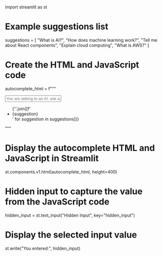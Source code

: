 import streamlit as st

# Example suggestions list
suggestions = [
    "What is AI?",
    "How does machine learning work?",
    "Tell me about React components",
    "Explain cloud computing",
    "What is AWS?"
]

# Create the HTML and JavaScript code
autocomplete_html = f"""
<div class="search-container">
    <input type="text" id="autocomplete" placeholder="You are talking to an AI, ask any question..." onkeyup="filterSuggestions()" onkeydown="if (event.key === 'Enter') onEnterPress()">
    <ul id="suggestions" class="suggestions">
        {''.join([f'<li onclick="selectSuggestion(\'{suggestion}\')">{suggestion}</li>' for suggestion in suggestions])}
    </ul>
</div>

<script>
    function filterSuggestions() {{
        var input = document.getElementById('autocomplete').value.toLowerCase();
        var suggestionItems = document.getElementById('suggestions').getElementsByTagName('li');
        for (var i = 0; i < suggestionItems.length; i++) {{
            var item = suggestionItems[i];
            if (item.textContent.toLowerCase().includes(input)) {{
                item.style.display = "";
            }} else {{
                item.style.display = "none";
            }}
        }}
    }}

    function selectSuggestion(value) {{
        document.getElementById('autocomplete').value = value;
        document.getElementById('suggestions').style.display = 'none';
        onEnterPress();
    }}

    function onEnterPress() {{
        var input = document.getElementById('autocomplete').value;
        var hiddenField = window.parent.document.getElementById('hidden_input');
        hiddenField.value = input;
        hiddenField.dispatchEvent(new Event('input', {{ bubbles: true }}));
    }}

    // Show suggestions when typing
    document.getElementById('autocomplete').addEventListener('focus', function() {{
        document.getElementById('suggestions').style.display = 'block';
    }});

    // Hide suggestions when clicking outside
    document.addEventListener('click', function(e) {{
        if (!document.querySelector('.search-container').contains(e.target)) {{
            document.getElementById('suggestions').style.display = 'none';
        }}
    }});
</script>

<style>
    body {{
        font-family: "Arial", sans-serif;
        display: flex;
        justify-content: center;
        align-items: center;
        height: 100vh;
        margin: 0;
        background-color: #f0f0f5;
    }}

    .search-container {{
        position: relative;
        width: 400px;
        max-width: 90%;
    }}

    #autocomplete {{
        width: 100%;
        padding: 12px 16px;
        font-size: 18px;
        border: 2px solid #ddd;
        border-radius: 30px;
        outline: none;
        transition: border-color 0.3s, box-shadow 0.3s;
    }}

    #autocomplete:focus {{
        border-color: #007bff;
        box-shadow: 0 0 10px rgba(0, 123, 255, 0.2);
    }}

    .suggestions {{
        list-style: none;
        padding: 0;
        margin: 8px 0 0;
        border: 1px solid #ddd;
        border-radius: 8px;
        max-height: 200px;
        overflow-y: auto;
        background-color: #fff;
        box-shadow: 0 4px 8px rgba(0, 0, 0, 0.1);
        display: none;
        position: absolute;
        width: 100%;
        z-index: 10;
    }}

    .suggestions li {{
        padding: 12px 16px;
        cursor: pointer;
        font-size: 16px;
        transition: background-color 0.3s, color 0.3s;
    }}

    .suggestions li:hover {{
        background-color: #007bff;
        color: #fff;
    }}
</style>
"""

# Display the autocomplete HTML and JavaScript in Streamlit
st.components.v1.html(autocomplete_html, height=400)

# Hidden input to capture the value from the JavaScript code
hidden_input = st.text_input("Hidden Input", key="hidden_input")

# Display the selected input value
st.write("You entered:", hidden_input)
